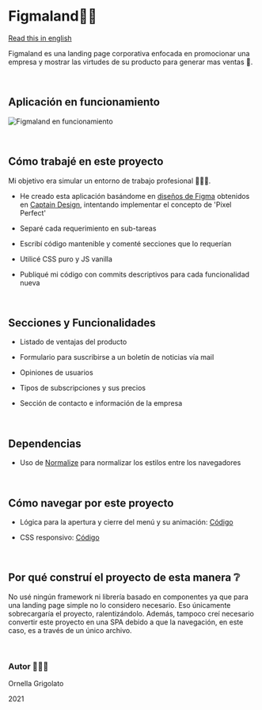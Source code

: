 
# Figmaland💙💫

[Read this in english](https://github.com/OrnellaGrigolato/Figmaland-landing-page/blob/master/README.EN.md)

Figmaland es una landing page corporativa enfocada en promocionar una empresa y mostrar las virtudes de su producto para generar mas ventas 💸.

<br/>

## Aplicación en funcionamiento

![Figmaland en funcionamiento](https://github.com/OrnellaGrigolato/Figmaland-landing-page/blob/master/FigmaLand_Running.gif)

<br/>

## Cómo trabajé en este proyecto

Mi objetivo era simular un entorno de trabajo profesional 👩🏻‍💻.

- He creado esta aplicación basándome en [diseños de Figma](https://figma.com/file/NMGd0gAgQzgpauqhs1vzNG/Figmaland--Business-Landing-page-%28Community%29?node-id=69%3A5241) obtenidos en [Captain Design](https://captain-design.com), intentando implementar el concepto de 'Pixel Perfect'

- Separé cada requerimiento en sub-tareas

- Escribí código mantenible y comenté secciones que lo requerían

- Utilicé CSS puro y JS vanilla

- Publiqué mi código con commits descriptivos para cada funcionalidad nueva 

<br/>

## Secciones y Funcionalidades

- Listado de ventajas del producto

- Formulario para suscribirse a un boletín de noticias vía mail

- Opiniones de usuarios

- Tipos de subscripciones y sus precios

- Sección de contacto e información de la empresa

<br/>

## Dependencias

- Uso de [Normalize](https://necolas.github.io/normalize.css/) para normalizar los estilos entre los navegadores


<br />

## Cómo navegar por este proyecto 

- Lógica para la apertura y cierre del menú y su animación: [Código](https://github.com/OrnellaGrigolato/Figmaland-landing-page/blob/f3685b7e0718356a79e64c6bd1cc72493cb3c092/src/js.js#L16)

- CSS responsivo: [Código](https://github.com/OrnellaGrigolato/Figmaland-landing-page/blob/f3685b7e0718356a79e64c6bd1cc72493cb3c092/src/style.css#L270)

<br />

## Por qué construí el proyecto de esta manera ❔

No usé ningún framework ni librería basado en componentes ya que para una landing page simple no lo considero necesario. Eso únicamente sobrecargaría el proyecto, ralentizándolo. Además, tampoco creí necesario convertir este proyecto en una SPA debido a que la navegación, en este caso, es a través de un único archivo.

<br />

### Autor 🙋🏻‍♀️

Ornella Grigolato

2021
